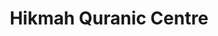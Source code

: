 ---
id: hqc
title: Hikmah Quranic Centre
url: https://hikmahquraniccentre.com
thumbnail: https://res.cloudinary.com/wansaleh/image/upload/c_scale,w_600/f_auto/site-v4/projects/hqc.png
tags:
- Education
- Islamic
publishedAt: 2021-08-31T00:00:00.000Z
stack:
- React
- Next.js
description: Hikmah Quranic Centre is an online Quran tuition provider.
---